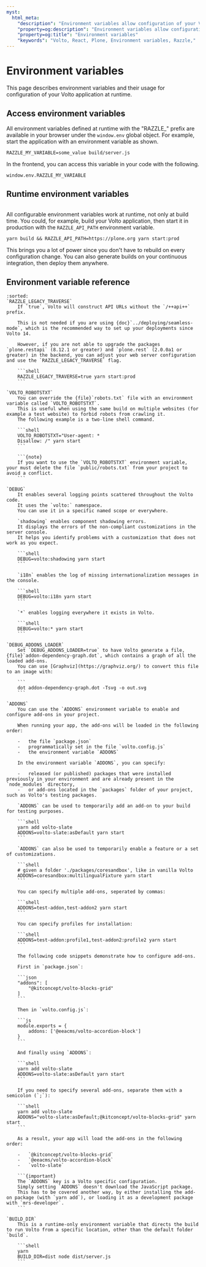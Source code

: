 ```yaml
---
myst:
  html_meta:
    "description": "Environment variables allow configuration of your Volto application at runtime."
    "property=og:description": "Environment variables allow configuration of your Volto application at runtime."
    "property=og:title": "Environment variables"
    "keywords": "Volto, React, Plone, Environment variables, Razzle,"
---
```


# Environment variables

This page describes environment variables and their usage for configuration of your Volto application at runtime.


## Access environment variables

All environment variables defined at runtime with the "RAZZLE_" prefix are available in your browser under the `window.env` global object.
For example, start the application with an environment variable as shown.

```shell
RAZZLE_MY_VARIABLE=some_value build/server.js
```

In the frontend, you can access this variable in your code with the following.

```shell
window.env.RAZZLE_MY_VARIABLE
```


## Runtime environment variables

```{versionadded} 13
```

All configurable environment variables work at runtime, not only at build time.
You could, for example, build your Volto application, then start it in production with the `RAZZLE_API_PATH` environment variable.

```shell
yarn build && RAZZLE_API_PATH=https://plone.org yarn start:prod
```

This brings you a lot of power since you don't have to rebuild on every configuration change.
You can also generate builds on your continuous integration, then deploy them anywhere.


## Environment variable reference

````{glossary}
:sorted:
`RAZZLE_LEGACY_TRAVERSE`
    If `true`, Volto will construct API URLs without the `/++api++` prefix.

    This is not needed if you are using {doc}`../deploying/seamless-mode`, which is the recommended way to set up your deployments since Volto 14.

    However, if you are not able to upgrade the packages `plone.restapi` (8.12.1 or greater) and `plone.rest` (2.0.0a1 or greater) in the backend, you can adjust your web server configuration and use the `RAZZLE_LEGACY_TRAVERSE` flag.

    ```shell
    RAZZLE_LEGACY_TRAVERSE=true yarn start:prod
    ```

`VOLTO_ROBOTSTXT`
    You can override the {file}`robots.txt` file with an environment variable called `VOLTO_ROBOTSTXT`.
    This is useful when using the same build on multiple websites (for example a test website) to forbid robots from crawling it.
    The following example is a two-line shell command.

    ```shell
    VOLTO_ROBOTSTXT="User-agent: *
    Disallow: /" yarn start
    ```

    ```{note}
    If you want to use the `VOLTO_ROBOTSTXT` environment variable, your must delete the file `public/robots.txt` from your project to avoid a conflict.
    ```

`DEBUG`
    It enables several logging points scattered throughout the Volto code.
    It uses the `volto:` namespace.
    You can use it in a specific named scope or everywhere.

    `shadowing` enables component shadowing errors.
    It displays the errors of the non-compliant customizations in the server console.
    It helps you identify problems with a customization that does not work as you expect.

    ```shell
    DEBUG=volto:shadowing yarn start
    ```

    `i18n` enables the log of missing internationalization messages in the console.

    ```shell
    DEBUG=volto:i18n yarn start
    ```

    `*` enables logging everywhere it exists in Volto.

    ```shell
    DEBUG=volto:* yarn start
    ```

`DEBUG_ADDONS_LOADER`
    Set `DEBUG_ADDONS_LOADER=true` to have Volto generate a file, {file}`addon-dependency-graph.dot`, which contains a graph of all the loaded add-ons.
    You can use [Graphviz](https://graphviz.org/) to convert this file to an image with:

    ```
    dot addon-dependency-graph.dot -Tsvg -o out.svg
    ```

`ADDONS`
    You can use the `ADDONS` environment variable to enable and configure add-ons in your project.

    When running your app, the add-ons will be loaded in the following order:

    -   the file `package.json`
    -   programmatically set in the file `volto.config.js`
    -   the environment variable `ADDONS`

    In the environment variable `ADDONS`, you can specify:

    -   released (or published) packages that were installed previously in your environment and are already present in the `node_modules` directory,
    -   or add-ons located in the `packages` folder of your project, such as Volto's testing packages.

    `ADDONS` can be used to temporarily add an add-on to your build for testing purposes.

    ```shell
    yarn add volto-slate
    ADDONS=volto-slate:asDefault yarn start
    ```

    `ADDONS` can also be used to temporarily enable a feature or a set of customizations.

    ```shell
    # given a folder './packages/coresandbox', like in vanilla Volto
    ADDONS=coresandbox:multilingualFixture yarn start
    ```

    You can specify multiple add-ons, seperated by commas:
    
    ```shell
    ADDONS=test-addon,test-addon2 yarn start
    ```
    
    You can specify profiles for installation:
    
    ```shell
    ADDONS=test-addon:profile1,test-addon2:profile2 yarn start
    ```

    The following code snippets demonstrate how to configure add-ons.

    First in `package.json`:
    
    ```json
    "addons": [
        "@kitconcept/volto-blocks-grid"
    ]
    ```

    Then in `volto.config.js`:

    ```js
    module.exports = {
        addons: ['@eeacms/volto-accordion-block']
    }
    ```

    And finally using `ADDONS`:

    ```shell
    yarn add volto-slate
    ADDONS=volto-slate:asDefault yarn start
    ```

    If you need to specify several add-ons, separate them with a semicolon (`;`):

    ```shell
    yarn add volto-slate
    ADDONS="volto-slate:asDefault;@kitconcept/volto-blocks-grid" yarn start
    ```

    As a result, your app will load the add-ons in the following order:

    -   `@kitconcept/volto-blocks-grid`
    -   `@eeacms/volto-accordion-block`
    -   `volto-slate`

    ```{important}
    The `ADDONS` key is a Volto specific configuration.
    Simply setting `ADDONS` doesn't download the JavaScript package.
    This has to be covered another way, by either installing the add-on package (with `yarn add`), or loading it as a development package with `mrs-developer`.
    ```

`BUILD_DIR`
    This is a runtime-only environment variable that directs the build to run Volto from a specific location, other than the default folder `build`.

    ```shell
    yarn
    BUILD_DIR=dist node dist/server.js
    ```
````
